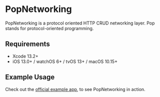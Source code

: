 # PopNetworking

PopNetworking is a protocol oriented HTTP CRUD networking layer. Pop stands for protocol-oriented programming.

## Requirements 
- Xcode 13.2+ 
- iOS 13.0+ / watchOS 6+ / tvOS 13+ / macOS 10.15+

## Example Usage
Check out the [official example app](https://github.com/djk12587/PopNetworking-ExampleApp), to see PopNetworking in action.
